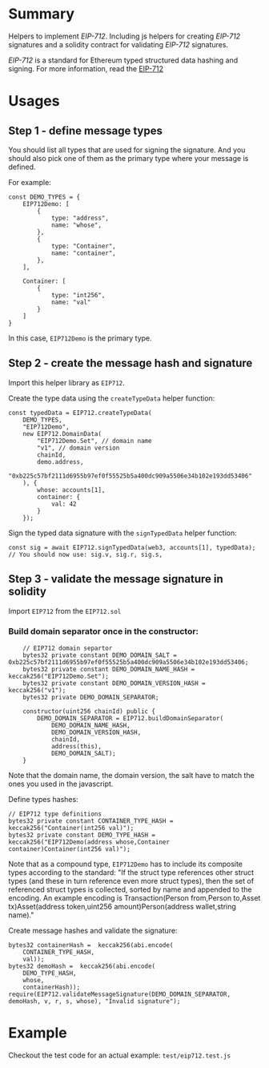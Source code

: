# Summary

Helpers to implement _EIP-712_. Including js helpers for creating _EIP-712_ signatures and a solidity contract for validating _EIP-712_ signatures.

_EIP-712_ is a standard for Ethereum typed structured data hashing and signing. For more information, read the [EIP-712](https://github.com/ethereum/EIPs/blob/master/EIPS/eip-712.md)

# Usages

## Step 1 - define message types

You should list all types that are used for signing the signature. And you should also pick one of them as the primary type where your message is defined.

For example:

```
const DEMO_TYPES = {
    EIP712Demo: [
        {
            type: "address",
            name: "whose",
        },
        {
            type: "Container",
            name: "container",
        },
    ],

    Container: [
        {
            type: "int256",
            name: "val"
        }
    ]
}
```

In this case, `EIP712Demo` is the primary type.

## Step 2 - create the message hash and signature

Import this helper library as `EIP712`.

Create the type data using the `createTypeData` helper function:

```
const typedData = EIP712.createTypeData(
    DEMO_TYPES,
    "EIP712Demo",
    new EIP712.DomainData(
        "EIP712Demo.Set", // domain name
        "v1", // domain version
        chainId,
        demo.address,
        "0xb225c57bf2111d6955b97ef0f55525b5a400dc909a5506e34b102e193dd53406"
    ), {
        whose: accounts[1],
        container: {
            val: 42
        }
    });
```

Sign the typed data signature with the `signTypedData` helper function:

```
const sig = await EIP712.signTypedData(web3, accounts[1], typedData);
// You should now use: sig.v, sig.r, sig.s,
```

## Step 3 - validate the message signature in solidity

Import `EIP712` from the `EIP712.sol`

### Build domain separator once in the constructor:

```
    // EIP712 domain separtor
    bytes32 private constant DEMO_DOMAIN_SALT = 0xb225c57bf2111d6955b97ef0f55525b5a400dc909a5506e34b102e193dd53406;
    bytes32 private constant DEMO_DOMAIN_NAME_HASH = keccak256("EIP712Demo.Set");
    bytes32 private constant DEMO_DOMAIN_VERSION_HASH = keccak256("v1");
    bytes32 private DEMO_DOMAIN_SEPARATOR;

    constructor(uint256 chainId) public {
        DEMO_DOMAIN_SEPARATOR = EIP712.buildDomainSeparator(
            DEMO_DOMAIN_NAME_HASH,
            DEMO_DOMAIN_VERSION_HASH,
            chainId,
            address(this),
            DEMO_DOMAIN_SALT);
    }
```

Note that the domain name, the domain version, the salt have to match the ones you used in the javascript.

Define types hashes:

```
// EIP712 type definitions
bytes32 private constant CONTAINER_TYPE_HASH = keccak256("Container(int256 val)");
bytes32 private constant DEMO_TYPE_HASH = keccak256("EIP712Demo(address whose,Container container)Container(int256 val)");
```

Note that as a compound type, `EIP712Demo` has to include its composite types according to the standard: "If the struct type references other struct types (and these in turn reference even more struct types), then the set of referenced struct types is collected, sorted by name and appended to the encoding. An example encoding is Transaction(Person from,Person to,Asset tx)Asset(address token,uint256 amount)Person(address wallet,string name)."

Create message hashes and validate the signature:

```
bytes32 containerHash =  keccak256(abi.encode(
    CONTAINER_TYPE_HASH,
    val));
bytes32 demoHash =  keccak256(abi.encode(
    DEMO_TYPE_HASH,
    whose,
    containerHash));
require(EIP712.validateMessageSignature(DEMO_DOMAIN_SEPARATOR, demoHash, v, r, s, whose), "Invalid signature");
```

# Example

Checkout the test code for an actual example: `test/eip712.test.js`
